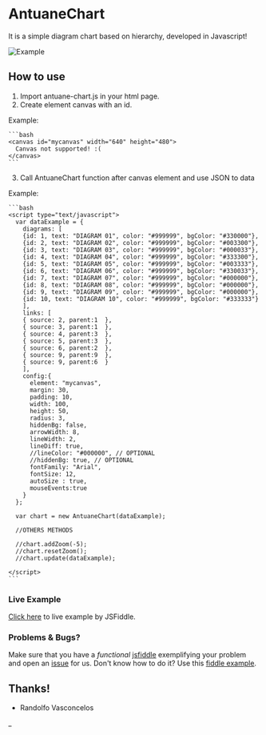 # AntuaneChart

  It is a simple diagram chart based on hierarchy, developed in Javascript!

  ![Example](https://github.com/antuane/chart/raw/master/example.png)

## How to use

  1. Import antuane-chart.js in your html page.
  2. Create element canvas with an id.

  Example:

    ```bash
    <canvas id="mycanvas" width="640" height="480">
      Canvas not supported! :(
    </canvas>
    ```

  3. Call AntuaneChart function after canvas element and use JSON to data

  Example:

    ```bash
    <script type="text/javascript">
      var dataExample = {
        diagrams: [
        {id: 1, text: "DIAGRAM 01", color: "#999999", bgColor: "#330000"},
        {id: 2, text: "DIAGRAM 02", color: "#999999", bgColor: "#003300"},
        {id: 3, text: "DIAGRAM 03", color: "#999999", bgColor: "#000033"},
        {id: 4, text: "DIAGRAM 04", color: "#999999", bgColor: "#333300"},
        {id: 5, text: "DIAGRAM 05", color: "#999999", bgColor: "#003333"},
        {id: 6, text: "DIAGRAM 06", color: "#999999", bgColor: "#330033"},
        {id: 7, text: "DIAGRAM 07", color: "#999999", bgColor: "#000000"},
        {id: 8, text: "DIAGRAM 08", color: "#999999", bgColor: "#000000"},
        {id: 9, text: "DIAGRAM 09", color: "#999999", bgColor: "#000000"},
        {id: 10, text: "DIAGRAM 10", color: "#999999", bgColor: "#333333"}
        ],
        links: [
        { source: 2, parent:1  },
        { source: 3, parent:1  },
        { source: 4, parent:3  },
        { source: 5, parent:3  },
        { source: 6, parent:2  },
        { source: 9, parent:9  },
        { source: 9, parent:6  }
        ],
        config:{
          element: "mycanvas",
          margin: 30,
          padding: 10,
          width: 100,
          height: 50,
          radius: 3,
          hiddenBg: false,
          arrowWidth: 8,
          lineWidth: 2,
          lineDiff: true,
          //lineColor: "#000000", // OPTIONAL
          //hiddenBg: true, // OPTIONAL
          fontFamily: "Arial",
          fontSize: 12,
          autoSize : true,
          mouseEvents:true
        }
      };

      var chart = new AntuaneChart(dataExample);

      //OTHERS METHODS 

      //chart.addZoom(-5);
      //chart.resetZoom();
      //chart.update(dataExample);

    </script>
    ```

### Live Example

[Click here](http://jsfiddle.net/antuane/7qp15m3v) to live example by JSFiddle.


### Problems & Bugs?

 Make sure that you have a *functional* [jsfiddle](http://jsfiddle.net/) exemplifying your problem and open an [issue](https://github.com/antuane/antuane-chart/issues) for us. Don't know how to do it? Use this [fiddle example](http://jsfiddle.net/antuane/7qp15m3v).

## Thanks!
* Randolfo Vasconcelos





_
